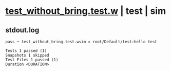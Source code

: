 # [test_without_bring.test.w](../../../../../examples/tests/valid/test_without_bring.test.w) | test | sim

## stdout.log
```log
pass ─ test_without_bring.test.wsim » root/Default/test:hello test

Tests 1 passed (1)
Snapshots 1 skipped
Test Files 1 passed (1)
Duration <DURATION>
```

